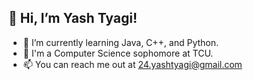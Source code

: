 ## 👋 Hi, I’m Yash Tyagi!
- 🌱 I’m currently learning Java, C++, and Python.
- 🏫 I'm a Computer Science sophomore at TCU.
- 📫 You can reach me out at 24.yashtyagi@gmail.com
